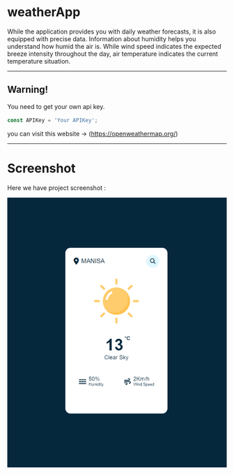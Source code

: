 # weatherApp

While the application provides you with daily weather forecasts, it is also equipped with precise data. Information about humidity helps you understand how humid the air is. While wind speed indicates the expected breeze intensity throughout the day, air temperature indicates the current temperature situation.

---

## Warning!
You need to get your own api key. 

```javascript
const APIKey = 'Your APIKey';
```

you can visit this website -> (https://openweathermap.org/)

---

# Screenshot

Here we have project screenshot :

![weather forecast](weather-forecast.png)

